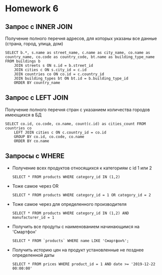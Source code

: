 # Homework 6

## Запрос с INNER JOIN

   Получение полного перечня адресов, для которых указаны все данные (страна, город, улица, дом)

    SELECT b.*, s.name as street_name, c.name as city_name, co.name as country_name, co.code as country_code, bt.name as building_type_name FROM buildings b 
        JOIN streets s ON s.id = b.street_id
        JOIN cities c ON s.city_id = c.id
        JOIN countries co ON co.id = c.country_id
        JOIN building_types bt ON bt.id = b.building_type_id
        ORDER BY country_name
        
## Запрос с LEFT JOIN

   Получение полного перечня стран с указанием количества городов имеющихся в БД
    
    SELECT co.id, co.code, co.name, count(c.id) as cities_count FROM countries co
    	LEFT JOIN cities c ON c.country_id = co.id
        GROUP BY co.id, co.code, co.name
        ORDER BY co.name

## Запросы с WHERE

  - Получение всех продуктов относящихся к категориям с id 1 или 2
  
        SELECT * FROM products WHERE category_id IN (1,2)
        
  - Тоже самое через OR
  
        SELECT * FROM products WHERE category_id = 1 OR category_id = 2 
        
  - Тоже самое через для определенного производителя
    
        SELECT * FROM products WHERE category_id IN (1,2) AND manufacturer_id = 1 
         
  - Получить все продуты с наименованием начинающимся на 'Смартфон'
  
        SELECT * FROM `products` WHERE name LIKE 'Смартфон%';
        
  - Получить историю цен на продукт установленные не позднее определенной даты
  
        SELECT * FROM prices WHERE product_id = 1 AND date >= '2019-12-22 00:00:00'      
